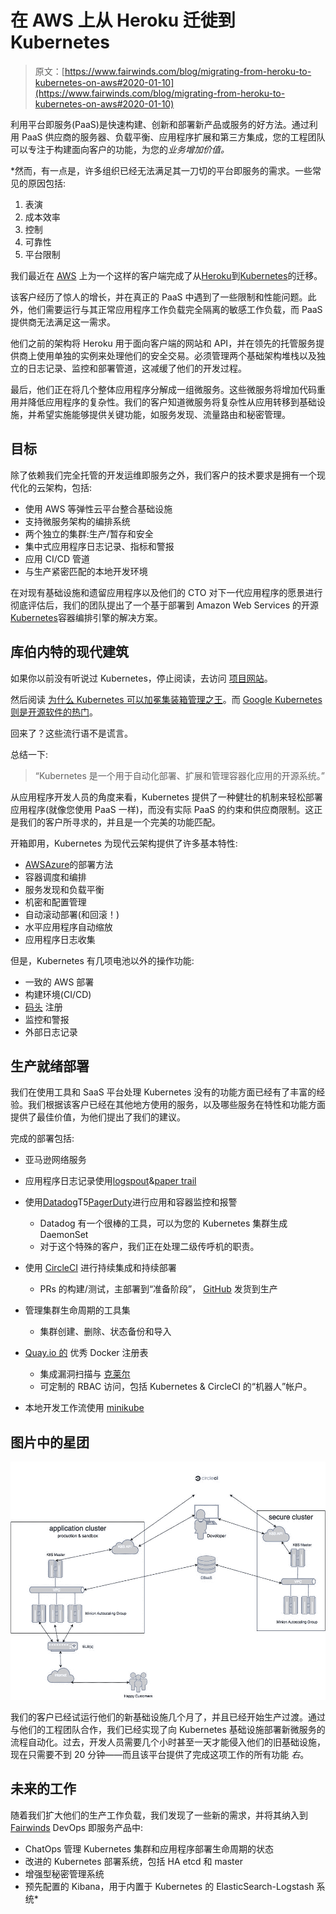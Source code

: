 # 在 AWS 上从 Heroku 迁徙到 Kubernetes

> 原文：[https://www.fairwinds.com/blog/migrating-from-heroku-to-kubernetes-on-aws#2020-01-10](https://www.fairwinds.com/blog/migrating-from-heroku-to-kubernetes-on-aws#2020-01-10)

 利用平台即服务(PaaS)是快速构建、创新和部署新产品或服务的好方法。通过利用 PaaS 供应商的服务器、负载平衡、应用程序扩展和第三方集成，您的工程团队可以专注于构建面向客户的功能，为您的*业务增加价值。*

 *然而，有一点是，许多组织已经无法满足其一刀切的平台即服务的需求。一些常见的原因包括:

1.  表演
2.  成本效率
3.  控制
4.  可靠性
5.  平台限制

我们最近在  [AWS](https://aws.amazon.com/) 上为一个这样的客户端完成了从[Heroku](https://www.heroku.com/)到[Kubernetes](https://kubernetes.io/)的迁移。

该客户经历了惊人的增长，并在真正的 PaaS 中遇到了一些限制和性能问题。此外，他们需要运行与其正常应用程序工作负载完全隔离的敏感工作负载，而 PaaS 提供商无法满足这一需求。

他们之前的架构将 Heroku 用于面向客户端的网站和 API，并在领先的托管服务提供商上使用单独的实例来处理他们的安全交易。必须管理两个基础架构堆栈以及独立的日志记录、监控和部署管道，这减缓了他们的开发过程。

最后，他们正在将几个整体应用程序分解成一组微服务。这些微服务将增加代码重用并降低应用程序的复杂性。我们的客户知道微服务将复杂性从应用转移到基础设施，并希望实施能够提供关键功能，如服务发现、流量路由和秘密管理。

## 目标

除了依赖我们完全托管的开发运维即服务之外，我们客户的技术要求是拥有一个现代化的云架构，包括:

*   使用 AWS 等弹性云平台整合基础设施
*   支持微服务架构的编排系统
*   两个独立的集群:生产/暂存和安全
*   集中式应用程序日志记录、指标和警报
*   应用 CI/CD 管道
*   与生产紧密匹配的本地开发环境

在对现有基础设施和遗留应用程序以及他们的 CTO 对下一代应用程序的愿景进行彻底评估后，我们的团队提出了一个基于部署到 Amazon Web Services 的开源[Kubernetes](http://kubernetes.io/)容器编排引擎的解决方案。

## 库伯内特的现代建筑

如果你以前没有听说过 Kubernetes，停止阅读，去访问  [项目网站](http://kubernetes.io/)。

然后阅读  [为什么 Kubernetes 可以加冕集装箱管理之王](http://www.techrepublic.com/article/why-kubernetes-could-be-crowned-king-of-container-management/)。而  [Google Kubernetes 则是开源软件的热门](http://blogs.wsj.com/cio/2015/11/24/google-kubernetes-is-an-open-source-software-hit/)。

回来了？这些流行语不是谎言。

总结一下:

> “Kubernetes 是一个用于自动化部署、扩展和管理容器化应用的开源系统。”

从应用程序开发人员的角度来看，Kubernetes 提供了一种健壮的机制来轻松部署应用程序(就像您使用 PaaS 一样)，而没有实际 PaaS 的约束和供应商限制。这正是我们的客户所寻求的，并且是一个完美的功能匹配。

开箱即用，Kubernetes 为现代云架构提供了许多基本特性:

*   [AWS](https://aws.amazon.com/)[Azure](https://azure.microsoft.com/en-us/)的部署方法
*   容器调度和编排
*   服务发现和负载平衡
*   机密和配置管理
*   自动滚动部署(和回滚！)
*   水平应用程序自动缩放
*   应用程序日志收集

但是，Kubernetes 有几项电池以外的操作功能:

*   一致的 AWS 部署
*   构建环境(CI/CD)
*   [码头](https://www.docker.com/) 注册
*   监控和警报
*   外部日志记录

## 生产就绪部署

我们在使用工具和 SaaS 平台处理 Kubernetes 没有的功能方面已经有了丰富的经验。我们根据该客户已经在其他地方使用的服务，以及哪些服务在特性和功能方面提供了最佳价值，为他们提出了我们的建议。

完成的部署包括:

*   亚马逊网络服务
*   应用程序日志记录使用[logspout](https://github.com/gliderlabs/logspout)&[paper trail](https://papertrailapp.com/)
*   使用[Datadog](https://www.datadog.com/)T5[PagerDuty](https://www.pagerduty.com/)进行应用和容器监控和报警

    *   Datadog 有一个很棒的工具，可以为您的 Kubernetes 集群生成 DaemonSet
    *   对于这个特殊的客户，我们正在处理二级传呼机的职责。 
*   使用  [CircleCI](https://www.circleci.com/) 进行持续集成和持续部署
    *   PRs 的构建/测试，主部署到“准备阶段”，  [GitHub](https://github.com/circleci) 发货到生产
*   管理集群生命周期的工具集
    *   集群创建、删除、状态备份和导入
*   [Quay.io 的](https://quay.io/) 优秀 Docker 注册表
    *   集成漏洞扫描与  [克莱尔](https://github.com/coreos/clair)
    *   可定制的 RBAC 访问，包括 Kubernetes & CircleCI 的“机器人”帐户。
*   本地开发工作流使用  [minikube](https://github.com/kubernetes/minikube)

## 图片中的星团

![1feJ-shgyfsY3GQQvG2ltig](img/f6b8f1c61d800602830f25bf9381d921.png)

我们的客户已经试运行他们的新基础设施几个月了，并且已经开始生产过渡。通过与他们的工程团队合作，我们已经实现了向 Kubernetes 基础设施部署新微服务的流程自动化。过去，开发人员需要几个小时甚至一天才能侵入他们的旧基础设施，现在只需要不到 20 分钟——而且该平台提供了完成这项工作的所有功能  *右*。

## 未来的工作

随着我们扩大他们的生产工作负载，我们发现了一些新的需求，并将其纳入到 [Fairwinds](/) DevOps 即服务产品中:

*   ChatOps 管理 Kubernetes 集群和应用程序部署生命周期的状态
*   改进的 Kubernetes 部署系统，包括 HA etcd 和 master
*   增强型秘密管理系统
*   预先配置的 Kibana，用于内置于 Kubernetes 的 ElasticSearch-Logstash 系统*